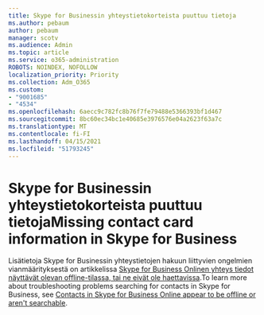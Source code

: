 ```yaml
---
title: Skype for Businessin yhteystietokorteista puuttuu tietoja
ms.author: pebaum
author: pebaum
manager: scotv
ms.audience: Admin
ms.topic: article
ms.service: o365-administration
ROBOTS: NOINDEX, NOFOLLOW
localization_priority: Priority
ms.collection: Adm_O365
ms.custom:
- "9001685"
- "4534"
ms.openlocfilehash: 6aecc9c782fc8b76f7fe79488e5366393bf1d467
ms.sourcegitcommit: 8bc60ec34bc1e40685e3976576e04a2623f63a7c
ms.translationtype: MT
ms.contentlocale: fi-FI
ms.lasthandoff: 04/15/2021
ms.locfileid: "51793245"
---
```

# <a name="missing-contact-card-information-in-skype-for-business"></a><span data-ttu-id="69a47-102">Skype for Businessin yhteystietokorteista puuttuu tietoja</span><span class="sxs-lookup"><span data-stu-id="69a47-102">Missing contact card information in Skype for Business</span></span>

<span data-ttu-id="69a47-103">Lisätietoja Skype for Businessin yhteystietojen hakuun liittyvien ongelmien vianmäärityksestä on artikkelissa [Skype for Business Onlinen yhteys tiedot näyttävät olevan offline-tilassa, tai ne eivät ole haettavissa](https://docs.microsoft.com/skypeforbusiness/troubleshoot/online-contacts/contacts-offline-not-searchable).</span><span class="sxs-lookup"><span data-stu-id="69a47-103">To learn more about troubleshooting problems searching for contacts in Skype for Business, see [Contacts in Skype for Business Online appear to be offline or aren't searchable](https://docs.microsoft.com/skypeforbusiness/troubleshoot/online-contacts/contacts-offline-not-searchable).</span></span>
